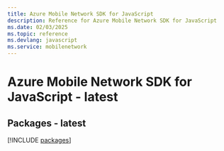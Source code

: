 ```yaml
---
title: Azure Mobile Network SDK for JavaScript
description: Reference for Azure Mobile Network SDK for JavaScript
ms.date: 02/03/2025
ms.topic: reference
ms.devlang: javascript
ms.service: mobilenetwork
---
```

# Azure Mobile Network SDK for JavaScript - latest
## Packages - latest
[!INCLUDE [packages](mobile-network-index.md)]